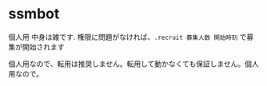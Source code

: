 # ssmbot
個人用
中身は雑です.
権限に問題がなければ、`.recruit 募集人数 開始時刻` で募集が開始されます

個人用なので、転用は推奨しません。転用して動かなくても保証しません。個人用なので。
